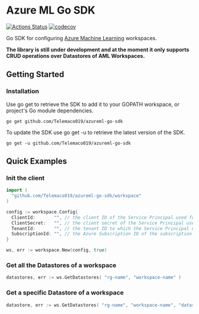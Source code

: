 # Azure ML Go SDK

[![Actions Status](https://github.com/telemaco019/azureml-go-sdk/workflows/main/badge.svg)](https://github.com/telemaco019/azureml-go-sdk/actions)
[![codecov](https://codecov.io/gh/telemaco019/azureml-go-sdk/branch/main/graph/badge.svg)](https://codecov.io/gh/telemaco019/azureml-go-sdk)

Go SDK for configuring [Azure Machine Learning](https://azure.microsoft.com/en-us/services/machine-learning/)
workspaces.

**The library is still under development and at the moment it only supports CRUD operations over Datastores of AML
Workspaces.**

## Getting Started

### Installation

Use go get to retrieve the SDK to add it to your GOPATH workspace, or project's Go module dependencies.

```shell
go get github.com/Telemaco019/azureml-go-sdk
```

To update the SDK use go get -u to retrieve the latest version of the SDK.

```shell
go get -u github.com/Telemaco019/azureml-go-sdk
```

## Quick Examples

### Init the client

```go
import (
  "github.com/Telemaco019/azureml-go-sdk/workspace"
)

config := workspace.Config{
  ClientId:       "", // the client ID of the Service Principal used for authenticating with Azure
  ClientSecret:   "", // the client secret of the Service Principal used for authenticating with Azure
  TenantId:       "", // the tenant ID to which the Service Principal used for authenticating with Azure belongs to
  SubscriptionId: "", // the Azure Subscription ID of the subscription containing the AML Workspace
}

ws, err := workspace.New(config, true)
```

### Get all the Datastores of a workspace

```go
datastores, err := ws.GetDatastores( "rg-name", "workspace-name" )
```

### Get a specific Datastore of a workspace

```go
datastore, err := ws.GetDatastores( "rg-name", "workspace-name", "datastore-name" )
```

